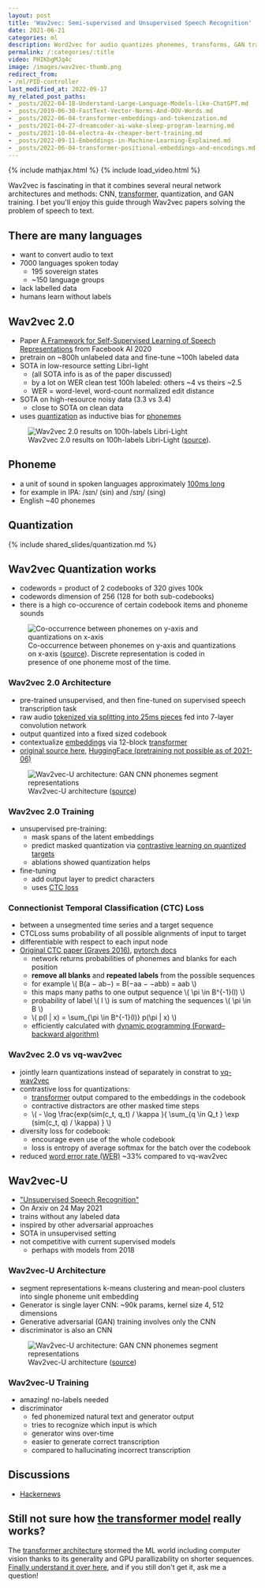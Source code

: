 ```yaml
---
layout: post
title: 'Wav2vec: Semi-supervised and Unsupervised Speech Recognition'
date: 2021-06-21
categories: ml
description: Word2vec for audio quantizes phonemes, transforms, GAN trains on text and audio from Facebook AI.
permalink: /:categories/:title
video: PHIKbgMJq4c
image: /images/wav2vec-thumb.png
redirect_from:
- /ml/PID-controller
last_modified_at: 2022-09-17
my_related_post_paths:
- _posts/2022-04-18-Understand-Large-Language-Models-like-ChatGPT.md
- _posts/2019-06-30-FastText-Vector-Norms-And-OOV-Words.md
- _posts/2022-06-04-transformer-embeddings-and-tokenization.md
- _posts/2021-04-27-dreamcoder-ai-wake-sleep-program-learning.md
- _posts/2021-10-04-electra-4x-cheaper-bert-training.md
- _posts/2022-09-11-Embeddings-in-Machine-Learning-Explained.md
- _posts/2022-06-04-transformer-positional-embeddings-and-encodings.md
---
```




{% include mathjax.html %}
{% include load_video.html %}

Wav2vec is fascinating in that it combines several neural network architectures and methods:
CNN, [transformer](/ml/transformers-self-attention-mechanism-simplified),
quantization, and GAN training.
I bet you'll enjoy this guide through Wav2vec papers solving the problem of speech to text.


## There are many languages
- want to convert audio to text
- 7000 languages spoken today
  - 195 sovereign states
  - ~150 language groups
- lack labelled data
- humans learn without labels


## Wav2vec 2.0
- Paper [A Framework for Self-Supervised Learning of Speech Representations](https://arxiv.org/pdf/2006.11477.pdf) from Facebook AI 2020
- pretrain on ~800h unlabeled data and fine-tune ~100h labeled data
- SOTA in low-resource setting Libri-light
  - (all SOTA info is as of the paper discussed)
  - by a lot on WER clean test 100h labeled: others ~4 vs theirs ~2.5
  - WER = word-level, word-count normalized edit distance
- SOTA on high-resource noisy data (3.3 vs 3.4)
  - close to SOTA on clean data
- uses [quantization](#quantization) as inductive bias for [phonemes](#phoneme)

<figure class="figure">
    <img
        class="figure-img img-fluid rounded lazyload"
        alt="Wav2vec 2.0 results on 100h-labels Libri-Light"
        data-src="/images/wav2vec-results.png"
        style="max-width: 500px">
    <figcaption class="figure-caption">
        Wav2vec 2.0 results on 100h-labels Libri-Light (<a href="https://arxiv.org/pdf/2006.11477.pdf">source</a>).
    </figcaption>
</figure>


## Phoneme
- a unit of sound in spoken languages approximately [100ms long](https://www.scitepress.org/Papers/2013/45035/45035.pdf)
- for example in IPA: /sɪn/ (sin) and /sɪŋ/ (sing)
- English ~40 phonemes


## Quantization

{% include  shared_slides/quantization.md %}


## Wav2vec Quantization works
- codewords = product of 2 codebooks of 320 gives 100k
- codewords dimension of 256 (128 for both sub-codebooks)
- there is a high co-occurence of certain codebook items and phoneme sounds

<figure class="figure">
    <img
        class="figure-img img-fluid rounded lazyload"
        alt="Co-occurrence between phonemes on y-axis and quantizations on x-axis"
        data-src="/images/wav2vec-phonemes-quantization-co-occurence.png"
        style="max-width: 500px">
    <figcaption class="figure-caption">
        Co-occurrence between phonemes on y-axis and quantizations on x-axis (<a href="https://arxiv.org/pdf/2006.11477.pdf">source</a>).
        Discrete representation is coded in presence of one phoneme most of the time.
    </figcaption>
</figure>



### Wav2vec 2.0 Architecture
- pre-trained unsupervised, and then fine-tuned on supervised speech transcription task
- raw audio [tokenized via splitting into 25ms pieces](/ml/Tokenization-in-Machine-Learning-Explained) fed into 7-layer convolution network
- output quantized into a fixed sized codebook
- contextualize [embeddings](/ml/Embeddings-in-Machine-Learning-Explained) via 12-block [transformer](/ml/transformers-self-attention-mechanism-simplified)
- [original source here](https://github.com/pytorch/fairseq/tree/master/examples/wav2vec), [HuggingFace (pretraining not possible as of 2021-06)](https://huggingface.co/transformers/model_doc/wav2vec2.html#overview)

<figure class="figure">
    <img
        class="figure-img img-fluid rounded lazyload"
        alt="Wav2vec-U architecture: GAN CNN phonemes segment representations"
        data-src="/images/wav2vec-quantization.png"
        style="max-width: 500px">
    <figcaption class="figure-caption">
        Wav2vec-U architecture (<a href="https://arxiv.org/pdf/2105.11084.pdf">source</a>)
    </figcaption>
</figure>


### Wav2vec 2.0 Training
- unsupervised pre-training:
  - mask spans of the latent embeddings
  - predict masked quantization via [contrastive learning on quantized targets](#wav2vec-20-vs-previous-version)
  - ablations showed quantization helps
- fine-tuning
  - add output layer to predict characters
  - uses [CTC loss](#connectionist-temporal-classification-ctc-loss)


### Connectionist Temporal Classification (CTC) Loss
- between a unsegmented time series and a target sequence
- CTCLoss sums probability of all possible alignments of input to target
- differentiable with respect to each input node
- [Original CTC paper (Graves 2016)](https://www.cs.toronto.edu/~graves/icml_2006.pdf), [pytorch docs](https://pytorch.org/docs/master/generated/torch.nn.CTCLoss.html#torch.nn.CTCLoss)
  - network returns probabilities of phonemes and blanks for each position
  - **remove all blanks** and **repeated labels** from the possible sequences
  - for example \\( B(a − ab−) = B(−aa − −abb) = aab \\)
  - this maps many paths to one output sequence \\( \pi \in B^{-1}(l) \\)
  - probability of label \\( l \\) is sum of matching the sequences \\( \pi \in B \\)
  - \\( p(l  \| x) = \sum_{\pi \in B^{-1}(l)} p(\pi \| x) \\)
  - efficiently calculated with [dynamic programming (Forward–backward algorithm)](https://en.wikipedia.org/wiki/Forward%E2%80%93backward_algorithm)


### Wav2vec 2.0 vs vq-wav2vec
- jointly learn quantizations instead of separately in constrat to [vq-wav2vec](https://arxiv.org/pdf/1910.05453.pdf)
- contrastive loss for quantizations:
  - [transformer](/ml/transformers-self-attention-mechanism-simplified) output compared to the embeddings in the codebook
  - contractive distractors are other masked time steps
  - \\( - \log \frac{exp(sim(c_t, q_t) / \kappa }{ \sum_{q \in Q_t } \exp (sim(c_t, q) / \kappa) } \\)
- diversity loss for codebook:
  - encourage even use of the whole codebook
  - loss is entropy of average softmax for the batch over the codebook
- reduced [word error rate (WER)](https://en.wikipedia.org/wiki/Word_error_rate) ~33% compared to vq-wav2vec


## Wav2vec-U
- ["Unsupervised Speech Recognition"](https://arxiv.org/pdf/2105.11084.pdf)
- On Arxiv on 24 May 2021
- trains without any labeled data
- inspired by other adversarial approaches
- SOTA in unsupervised setting
- not competitive with current supervised models
  - perhaps with models from 2018


### Wav2vec-U Architecture
- segment representations k-means clustering and mean-pool clusters into single phoneme unit embedding
- Generator is single layer CNN: ~90k params, kernel size 4, 512 dimensions
- Generative adversarial (GAN) training involves only the CNN
- discriminator is also an CNN

<figure class="figure">
    <img
        class="figure-img img-fluid rounded lazyload"
        alt="Wav2vec-U architecture: GAN CNN phonemes segment representations"
        data-src="/images/wav2vec-gan.png"
        style="max-width: 500px">
    <figcaption class="figure-caption">
        Wav2vec-U architecture (<a href="https://arxiv.org/pdf/2105.11084.pdf">source</a>)
    </figcaption>
</figure>


### Wav2vec-U Training
- amazing! no-labels needed
- discriminator
  - fed phonemized natural text and generator output
  - tries to recognize which input is which
  - generator wins over-time
  - easier to generate correct transcription
  - compared to hallucinating incorrect transcription

## Discussions
- [Hackernews](https://news.ycombinator.com/item?id=27722333)


## Still not sure how [the transformer model](/ml/transformers-self-attention-mechanism-simplified) really works?
The [transformer architecture](/ml/transformers-self-attention-mechanism-simplified) stormed the ML world including computer vision thanks to its generality and GPU parallizability on shorter sequences.
[Finally understand it over here](/ml/transformers-self-attention-mechanism-simplified), and if you still don't get it, ask me a question!